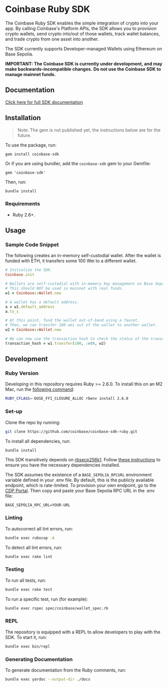 # Coinbase Ruby SDK

The Coinbase Ruby SDK enables the simple integration of crypto into your app.
By calling Coinbase's Platform APIs, the SDK allows you to provision crypto wallets,
send crypto into/out of those wallets, track wallet balances, and trade crypto from
one asset into another.

The SDK currently supports Developer-managed Wallets using Ethereum on Base Sepolia.

**IMPORTANT: The Coinbase SDK is currently under development, and may make backwards-incompatible changes.**
**Do not use the Coinbase SDK to manage mainnet funds.**

## Documentation

[Click here for full SDK documentation](https://super-barnacle-n8zkznw.pages.github.io/)

## Installation

> Note: The gem is not published yet, the instructions below are for the future.

To use the package, run:

```bash
gem install coinbase-sdk
```

Or if you are using bundler, add the `coinbase-sdk` gem to your Gemfile:

```
gem 'coinbase-sdk'
```

Then, run:

```
bundle install
```

### Requirements

- Ruby 2.6+.

## Usage

### Sample Code Snippet

The following creates an in-memory self-custodial wallet. After the wallet is funded with ETH, it transfers 
some 100 Wei to a different wallet.

```ruby
# Initialize the SDK.
Coinbase.init

# Wallets are self-custodial with in-memory key management on Base Sepolia.
# This should NOT be used in mainnet with real funds. 
w1 = Coinbase::Wallet.new

# A wallet has a default address.
a = w1.default_address
a.to_s

# At this point, fund the wallet out-of-band using a faucet.
# Then, we can transfer 100 wei out of the wallet to another wallet.
w2 = Coinbase::Wallet.new

# We can now use the transaction hash to check the status of the transaction.
transaction_hash = w1.transfer(100, :eth, w2)
```

## Development

### Ruby Version

Developing in this repository requires Ruby >= 2.6.0. To install this on an M2 Mac,
run the [following command](https://github.com/rbenv/ruby-build/discussions/2034):

```bash
RUBY_CFLAGS=-DUSE_FFI_CLOSURE_ALLOC rbenv install 2.6.0
```

### Set-up
Clone the repo by running:

```bash
git clone https://github.com/coinbase/coinbase-sdk-ruby.git
```

To install all dependencies, run:

```bash
bundle install
```

This SDK transitively depends on [rbsecp256k1](https://github.com/etscrivner/rbsecp256k1). Follow
[these instructions](https://github.com/etscrivner/rbsecp256k1?tab=readme-ov-file#requirements) to
ensure you have the necessary dependencies installed.

The SDK assumes the existence of a `BASE_SEPOLIA_RPCURL` environment variable defined in your .env file.
By default, this is the publicly available endpoint, which is rate-limited.
To provision your own endpoint, go to the [CDP Portal](https://portal.cloud.coinbase.com/products/base). Then
copy and paste your Base Sepolia RPC URL in the .env file:

```
BASE_SEPOLIA_RPC_URL=YOUR-URL
```

### Linting

To autocorrect all lint errors, run:

```bash
bundle exec rubocop -A
```

To detect all lint errors, run:

```bash
bundle exec rake lint
```

### Testing
To run all tests, run:

```bash
bundle exec rake test
```

To run a specific test, run (for example):

```bash
bundle exec rspec spec/coinbase/wallet_spec.rb
```

### REPL

The repository is equipped with a REPL to allow developers to play with the SDK. To start
it, run:

```bash
bundle exec bin/repl
```

### Generating Documentation

To generate documentation from the Ruby comments, run:

```bash
bundle exec yardoc --output-dir ./docs
```
